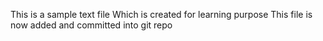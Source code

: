 This is a sample text file
Which is created for learning purpose
This file is now added and committed into git repo


